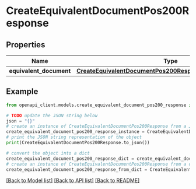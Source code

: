 # CreateEquivalentDocumentPos200Response


## Properties

Name | Type | Description | Notes
------------ | ------------- | ------------- | -------------
**equivalent_document** | [**CreateEquivalentDocumentPos200ResponseEquivalentDocument**](CreateEquivalentDocumentPos200ResponseEquivalentDocument.md) |  | [optional] 

## Example

```python
from openapi_client.models.create_equivalent_document_pos200_response import CreateEquivalentDocumentPos200Response

# TODO update the JSON string below
json = "{}"
# create an instance of CreateEquivalentDocumentPos200Response from a JSON string
create_equivalent_document_pos200_response_instance = CreateEquivalentDocumentPos200Response.from_json(json)
# print the JSON string representation of the object
print(CreateEquivalentDocumentPos200Response.to_json())

# convert the object into a dict
create_equivalent_document_pos200_response_dict = create_equivalent_document_pos200_response_instance.to_dict()
# create an instance of CreateEquivalentDocumentPos200Response from a dict
create_equivalent_document_pos200_response_from_dict = CreateEquivalentDocumentPos200Response.from_dict(create_equivalent_document_pos200_response_dict)
```
[[Back to Model list]](../README.md#documentation-for-models) [[Back to API list]](../README.md#documentation-for-api-endpoints) [[Back to README]](../README.md)


